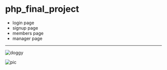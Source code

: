 # php_final_project

* login page
* signup page
* members page
* manager page
---
![doggy](https://p2.bahamut.com.tw/HOME/creationCover/26/0003304726_B.PNG)

![pic]()
